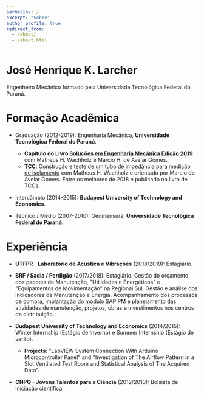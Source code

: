 ```yaml
---
permalink: /
excerpt: "Sobre"
author_profile: true
redirect_from: 
  - /about/
  - /about.html
---
```


# José Henrique K. Larcher

Engenheiro Mecânico formado pela Universidade Tecnológica Federal do Paraná. 

# Formação Acadêmica

- Graduação (2012-2019): Engenharia Mecânica, **Universidade Tecnológica Federal do Paraná**.
  - **Capítulo do Livro [Soluções em Engenharia Mecânica Edição 2019](/files/livro_tccs_2019.epub)** com Matheus H. Wachholz e Marcio H. de Avelar Gomes.
  - **TCC**: [Construção e teste de um tubo de impedância para medição de isolamento](http://repositorio.roca.utfpr.edu.br/jspui/handle/1/11784) com Matheus H. Wachholz e orientado por Marcio de Avelar Gomes. Entre os melhores de 2018 e publicado no livro de TCCs.  

- Intercâmbio (2014-2015): **Budapest University of Technology and Economics**.

- Técnico / Médio (2007-2010): Geomensura, **Universidade Tecnológica Federal do Paraná**.

# Experiência

- **UTFPR - Laboratório de Acústica e Vibrações**  (2018/2019): Estagiário.

- **BRF / Sadia / Perdigão**  (2017/2018): Estagiário. Gestão do orçamento dos pacotes de Manutenção, "Utilidades e Energéticos" e "Equipamentos de Movimentação" na Regional Sul. Gestão e análise dos indicadores de Manutenção e Energia. Acompanhamento dos processos de compra, implantação do módulo SAP PM e planejamento das atividades de manutenção, projetos, obras e investimentos nos centros de distribuição.

- **Budapest University of Technology and Economics**  (2014/2015): Winter Internship (Estágio de Inverno) e Summer Internship (Estágio de verão).
  - **Projects**: "LabVIEW System Connection With Arduino Microcontroller Panel" and "Investigation of The Airflow Pattern in a Slot Ventilated Test Room and Statistical Analysis of The Acquired Data".

- **CNPQ - Jovens Talentos para a Ciência**  (2012/2013): Bolsista de iniciação científica.